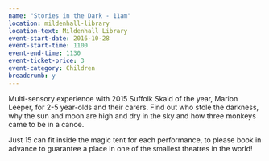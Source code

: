 ```yaml
---
name: "Stories in the Dark - 11am"
location: mildenhall-library
location-text: Mildenhall Library
event-start-date: 2016-10-28
event-start-time: 1100
event-end-time: 1130
event-ticket-price: 3
event-category: Children
breadcrumb: y
---
```


Multi-sensory experience with 2015 Suffolk Skald of the year, Marion Leeper, for 2-5 year-olds and their carers. Find out who stole the darkness, why the sun and moon are high and dry in the sky and how three monkeys came to be in a canoe.

Just 15 can fit inside the magic tent for each performance, to please book in advance to guarantee a place in one of the smallest theatres in the world!
